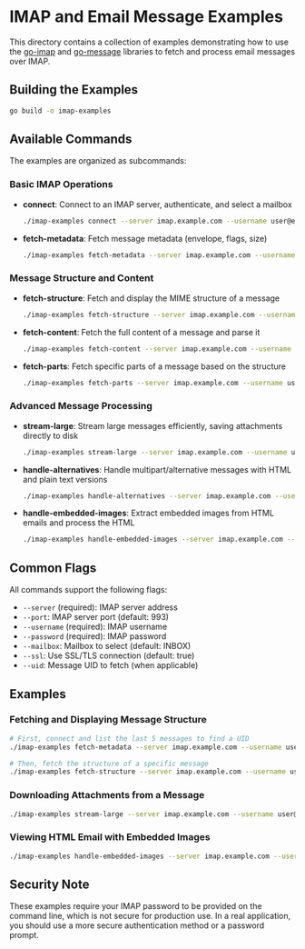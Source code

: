 # IMAP and Email Message Examples

This directory contains a collection of examples demonstrating how to use the [go-imap](https://github.com/emersion/go-imap) and [go-message](https://github.com/emersion/go-message) libraries to fetch and process email messages over IMAP.

## Building the Examples

```bash
go build -o imap-examples
```

## Available Commands

The examples are organized as subcommands:

### Basic IMAP Operations

- **connect**: Connect to an IMAP server, authenticate, and select a mailbox
  ```bash
  ./imap-examples connect --server imap.example.com --username user@example.com --password secret
  ```

- **fetch-metadata**: Fetch message metadata (envelope, flags, size)
  ```bash
  ./imap-examples fetch-metadata --server imap.example.com --username user@example.com --password secret --num 5
  ```

### Message Structure and Content

- **fetch-structure**: Fetch and display the MIME structure of a message
  ```bash
  ./imap-examples fetch-structure --server imap.example.com --username user@example.com --password secret --uid 123
  ```

- **fetch-content**: Fetch the full content of a message and parse it
  ```bash
  ./imap-examples fetch-content --server imap.example.com --username user@example.com --password secret --uid 123
  ```

- **fetch-parts**: Fetch specific parts of a message based on the structure
  ```bash
  ./imap-examples fetch-parts --server imap.example.com --username user@example.com --password secret --uid 123 --part 1.2 --header
  ```

### Advanced Message Processing

- **stream-large**: Stream large messages efficiently, saving attachments directly to disk
  ```bash
  ./imap-examples stream-large --server imap.example.com --username user@example.com --password secret --uid 123 --output attachments
  ```

- **handle-alternatives**: Handle multipart/alternative messages with HTML and plain text versions
  ```bash
  ./imap-examples handle-alternatives --server imap.example.com --username user@example.com --password secret --uid 123 --prefer-html --save
  ```

- **handle-embedded-images**: Extract embedded images from HTML emails and process the HTML
  ```bash
  ./imap-examples handle-embedded-images --server imap.example.com --username user@example.com --password secret --uid 123
  ```

## Common Flags

All commands support the following flags:

- `--server` (required): IMAP server address
- `--port`: IMAP server port (default: 993)
- `--username` (required): IMAP username
- `--password` (required): IMAP password
- `--mailbox`: Mailbox to select (default: INBOX)
- `--ssl`: Use SSL/TLS connection (default: true)
- `--uid`: Message UID to fetch (when applicable)

## Examples

### Fetching and Displaying Message Structure

```bash
# First, connect and list the last 5 messages to find a UID
./imap-examples fetch-metadata --server imap.example.com --username user@example.com --password secret --num 5

# Then, fetch the structure of a specific message
./imap-examples fetch-structure --server imap.example.com --username user@example.com --password secret --uid 123
```

### Downloading Attachments from a Message

```bash
./imap-examples stream-large --server imap.example.com --username user@example.com --password secret --uid 123 --output my_attachments --save-attachments
```

### Viewing HTML Email with Embedded Images

```bash
./imap-examples handle-embedded-images --server imap.example.com --username user@example.com --password secret --uid 123 --process-html
```

## Security Note

These examples require your IMAP password to be provided on the command line, which is not secure for production use. In a real application, you should use a more secure authentication method or a password prompt. 